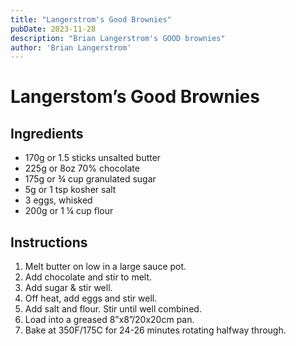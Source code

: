```yaml
---
title: "Langerstrom's Good Brownies"
pubDate: 2023-11-28
description: "Brian Langerstrom's GOOD brownies"
author: 'Brian Langerstrom'
---
```

# Langerstom’s Good Brownies

## Ingredients

* 170g or 1.5 sticks unsalted butter
* 225g or 8oz 70% chocolate
* 175g or ¾ cup granulated sugar
* 5g or 1 tsp kosher salt
* 3 eggs, whisked
* 200g or 1 ¼ cup flour

## Instructions

1. Melt butter on low in a large sauce pot.
2. Add chocolate and stir to melt.
3. Add sugar & stir well.
4. Off heat, add eggs and stir well.
5. Add salt and flour. Stir until well combined.
6. Load into a greased 8”x8”/20x20cm pan.
7. Bake at 350F/175C for 24-26 minutes rotating halfway through. 
